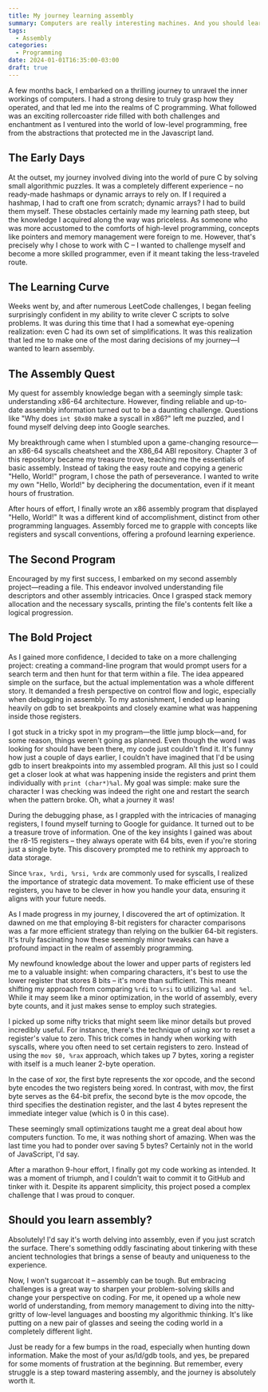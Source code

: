 ```yaml
---
title: My journey learning assembly
summary: Computers are really interesting machines. And you should learn how they work.
tags:
  - Assembly
categories:
  - Programming
date: 2024-01-01T16:35:00-03:00
draft: true
---
```


A few months back, I embarked on a thrilling journey to unravel the inner
workings of computers. I had a strong desire to truly grasp how they operated,
and that led me into the realms of C programming. What followed was an exciting
rollercoaster ride filled with both challenges and enchantment as I ventured
into the world of low-level programming, free from the abstractions that
protected me in the Javascript land.

## The Early Days

At the outset, my journey involved diving into the world of pure C by solving
small algorithmic puzzles. It was a completely different experience – no
ready-made hashmaps or dynamic arrays to rely on. If I required a hashmap,
I had to craft one from scratch; dynamic arrays? I had to build them myself.
These obstacles certainly made my learning path steep, but the knowledge I
acquired along the way was priceless. As someone who was more accustomed to
the comforts of high-level programming, concepts like pointers and memory
management were foreign to me. However, that's precisely why I chose to work
with C – I wanted to challenge myself and become a more skilled programmer,
even if it meant taking the less-traveled route.

## The Learning Curve

Weeks went by, and after numerous LeetCode challenges, I began feeling
surprisingly confident in my ability to write clever C scripts to solve
problems. It was during this time that I had a somewhat eye-opening realization:
even C had its own set of simplifications. It was this realization that led me
to make one of the most daring decisions of my journey—I wanted to learn
assembly.

## The Assembly Quest

My quest for assembly knowledge began with a seemingly simple task:
understanding x86-64 architecture. However, finding reliable and up-to-date
assembly information turned out to be a daunting challenge. Questions like
"Why does `int $0x80` make a syscall in x86?" left me puzzled, and I found
myself delving deep into Google searches.

My breakthrough came when I stumbled upon a game-changing resource—an x86-64
syscalls cheatsheet and the X86_64 ABI repository. Chapter 3 of this repository
became my treasure trove, teaching me the essentials of basic assembly. Instead
of taking the easy route and copying a generic "Hello, World!" program, I chose
the path of perseverance. I wanted to write my own "Hello, World!" by
deciphering the documentation, even if it meant hours of frustration.

After hours of effort, I finally wrote an x86 assembly program that displayed
"Hello, World!" It was a different kind of accomplishment, distinct from other
programming languages. Assembly forced me to grapple with concepts like
registers and syscall conventions, offering a profound learning experience.

## The Second Program

Encouraged by my first success, I embarked on my second assembly project—reading
a file. This endeavor involved understanding file descriptors and other assembly
intricacies. Once I grasped stack memory allocation and the necessary syscalls,
printing the file's contents felt like a logical progression.

## The Bold Project

As I gained more confidence, I decided to take on a more challenging project:
creating a command-line program that would prompt users for a search term and
then hunt for that term within a file. The idea appeared simple on the surface,
but the actual implementation was a whole different story. It demanded a fresh
perspective on control flow and logic, especially when debugging in assembly.
To my astonishment, I ended up leaning heavily on gdb to set breakpoints and
closely examine what was happening inside those registers.

I got stuck in a tricky spot in my program—the little jump block—and, for some
reason, things weren't going as planned. Even though the word I was looking
for should have been there, my code just couldn't find it. It's funny how just
a couple of days earlier, I couldn't have imagined that I'd be using gdb to
insert breakpoints into my assembled program. All this just so I could get a
closer look at what was happening inside the registers and print them
individually with `print (char*)%al`. My goal was simple: make sure the
character I was checking was indeed the right one and restart the search when
the pattern broke. Oh, what a journey it was!

During the debugging phase, as I grappled with the intricacies of managing
registers, I found myself turning to Google for guidance. It turned out to be
a treasure trove of information. One of the key insights I gained was about
the r8-15 registers – they always operate with 64 bits, even if you're storing
just a single byte. This discovery prompted me to rethink my approach to data
storage.

Since `%rax, %rdi, %rsi, %rdx` are commonly used for syscalls, I realized the
importance of strategic data movement. To make efficient use of these registers,
you have to be clever in how you handle your data, ensuring it aligns with your
future needs.

As I made progress in my journey, I discovered the art of optimization. It
dawned on me that employing 8-bit registers for character comparisons was a
far more efficient strategy than relying on the bulkier 64-bit registers.
It's truly fascinating how these seemingly minor tweaks can have a profound
impact in the realm of assembly programming.

My newfound knowledge about the lower and upper parts of registers led me to
a valuable insight: when comparing characters, it's best to use the lower
register that stores 8 bits – it's more than sufficient. This meant shifting
my approach from comparing `%rdi` to `%rsi` to utilizing `%al and %el`. While it
may seem like a minor optimization, in the world of assembly, every byte counts,
and it just makes sense to employ such strategies.

I picked up some nifty tricks that might seem like minor details but proved
incredibly useful. For instance, there's the technique of using xor to reset a
register's value to zero. This trick comes in handy when working with syscalls,
where you often need to set certain registers to zero. Instead of using the
`mov $0, %rax` approach, which takes up 7 bytes, xoring a register with itself
is a much leaner 2-byte operation.

In the case of xor, the first byte represents the xor opcode, and the second
byte encodes the two registers being xored. In contrast, with mov, the first
byte serves as the 64-bit prefix, the second byte is the mov opcode, the third
specifies the destination register, and the last 4 bytes represent the immediate
integer value (which is 0 in this case).

These seemingly small optimizations taught me a great deal about how computers
function. To me, it was nothing short of amazing. When was the last time you
had to ponder over saving 5 bytes? Certainly not in the world of JavaScript,
I'd say.

After a marathon 9-hour effort, I finally got my code working as intended.
It was a moment of triumph, and I couldn't wait to commit it to GitHub and
tinker with it. Despite its apparent simplicity, this project posed a complex
challenge that I was proud to conquer.

## Should you learn assembly?

Absolutely! I'd say it's worth delving into assembly, even if you just scratch
the surface. There's something oddly fascinating about tinkering with these
ancient technologies that brings a sense of beauty and uniqueness to the
experience.

Now, I won't sugarcoat it – assembly can be tough. But embracing challenges is
a great way to sharpen your problem-solving skills and change your perspective
on coding. For me, it opened up a whole new world of understanding, from memory
management to diving into the nitty-gritty of low-level languages and boosting
my algorithmic thinking. It's like putting on a new pair of glasses and seeing
the coding world in a completely different light.

Just be ready for a few bumps in the road, especially when hunting down
information. Make the most of your as/ld/gdb tools, and yes, be prepared for
some moments of frustration at the beginning. But remember, every struggle is
a step toward mastering assembly, and the journey is absolutely worth it.

